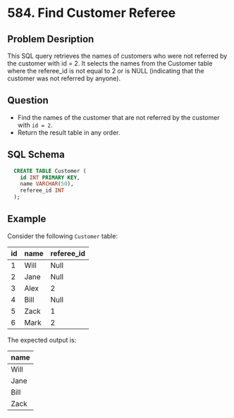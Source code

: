 # 584. Find Customer Referee

## Problem Desription

This SQL query retrieves the names of customers who were not referred by the customer with id = 2. It selects the names from the Customer table where the referee_id is not equal to 2 or is NULL (indicating that the customer was not referred by anyone).

## Question

 - Find the names of the customer that are not referred by the customer with `id = 2`.
 - Return the result table in any order.

## SQL Schema

```sql
  CREATE TABLE Customer (
    id INT PRIMARY KEY,
    name VARCHAR(50),
    referee_id INT
  );
```

## Example

Consider the following `Customer` table:

| id         | name     | referee_id |
|------------|----------|------------|
| 1          | Will     | Null       |
| 2          | Jane     | Null       |
| 3          | Alex     | 2          |
| 4          | Bill     | Null       |
| 5          | Zack     | 1          |
| 6          | Mark     | 2          |

The expected output is:

| name        |
|-------------|
| Will        |
| Jane        |
| Bill        |
| Zack        |


